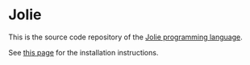 # Jolie

This is the source code repository of the [Jolie programming language](http://www.jolie-lang.org).

See [this page](http://jolie-lang.org/downloads.html) for the installation instructions.
